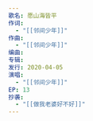 ```yaml
---
歌名: 愿山海皆平
作词: 
  - "[[邻间少年]]"
作曲:
  - "[[邻间少年]]"
编曲: 
专辑: 
发行: 2020-04-05
演唱:
  - "[[邻间少年]]"
EP: 13
抄袭:
  - "[[做我老婆好不好]]"
---
```


